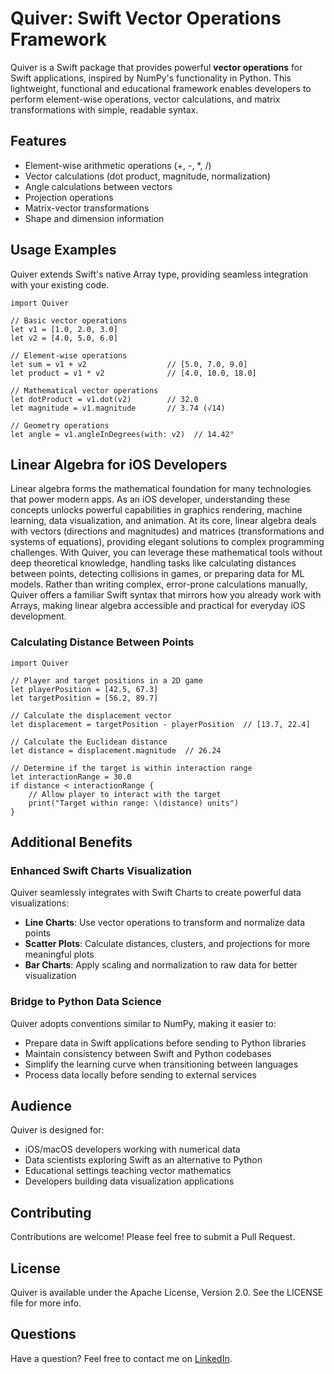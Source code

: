# Quiver: Swift Vector Operations Framework
Quiver is a Swift package that provides powerful **vector operations** for Swift applications, inspired by NumPy's functionality in Python. This lightweight, functional and educational framework enables developers to perform element-wise operations, vector calculations, and matrix transformations with simple, readable syntax.

## Features
* Element-wise arithmetic operations (+, -, *, /)
* Vector calculations (dot product, magnitude, normalization)
* Angle calculations between vectors
* Projection operations
* Matrix-vector transformations
* Shape and dimension information

## Usage Examples
Quiver extends Swift's native Array type, providing seamless integration with your existing code.

```
import Quiver

// Basic vector operations
let v1 = [1.0, 2.0, 3.0]
let v2 = [4.0, 5.0, 6.0]

// Element-wise operations
let sum = v1 + v2                  // [5.0, 7.0, 9.0]
let product = v1 * v2              // [4.0, 10.0, 18.0]

// Mathematical vector operations
let dotProduct = v1.dot(v2)        // 32.0
let magnitude = v1.magnitude       // 3.74 (√14)

// Geometry operations
let angle = v1.angleInDegrees(with: v2)  // 14.42°
```

## Linear Algebra for iOS Developers
Linear algebra forms the mathematical foundation for many technologies that power modern apps. As an iOS developer, understanding these concepts unlocks powerful capabilities in graphics rendering, machine learning, data visualization, and animation. At its core, linear algebra deals with vectors (directions and magnitudes) and matrices (transformations and systems of equations), providing elegant solutions to complex programming challenges. With Quiver, you can leverage these mathematical tools without deep theoretical knowledge, handling tasks like calculating distances between points, detecting collisions in games, or preparing data for ML models. Rather than writing complex, error-prone calculations manually, Quiver offers a familiar Swift syntax that mirrors how you already work with Arrays, making linear algebra accessible and practical for everyday iOS development.

### Calculating Distance Between Points

```
import Quiver

// Player and target positions in a 2D game
let playerPosition = [42.5, 67.3]
let targetPosition = [56.2, 89.7]

// Calculate the displacement vector
let displacement = targetPosition - playerPosition  // [13.7, 22.4]

// Calculate the Euclidean distance
let distance = displacement.magnitude  // 26.24

// Determine if the target is within interaction range
let interactionRange = 30.0
if distance < interactionRange {
    // Allow player to interact with the target
    print("Target within range: \(distance) units")
}
```

## Additional Benefits

### Enhanced Swift Charts Visualization
Quiver seamlessly integrates with Swift Charts to create powerful data visualizations:
* **Line Charts**: Use vector operations to transform and normalize data points
* **Scatter Plots**: Calculate distances, clusters, and projections for more meaningful plots
* **Bar Charts**: Apply scaling and normalization to raw data for better visualization

### Bridge to Python Data Science
Quiver adopts conventions similar to NumPy, making it easier to:
* Prepare data in Swift applications before sending to Python libraries
* Maintain consistency between Swift and Python codebases
* Simplify the learning curve when transitioning between languages
* Process data locally before sending to external services

## Audience
Quiver is designed for:
* iOS/macOS developers working with numerical data
* Data scientists exploring Swift as an alternative to Python
* Educational settings teaching vector mathematics
* Developers building data visualization applications

## Contributing
Contributions are welcome! Please feel free to submit a Pull Request.

## License
Quiver is available under the Apache License, Version 2.0. See the LICENSE file for more info.

## Questions
Have a question? Feel free to contact me on [LinkedIn](https://www.linkedin.com/in/waynebishop).
